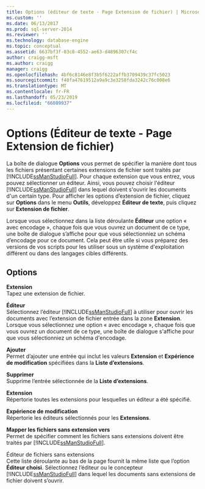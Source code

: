 ```yaml
---
title: Options (éditeur de texte - Page Extension de fichier) | Microsoft Docs
ms.custom: ''
ms.date: 06/13/2017
ms.prod: sql-server-2014
ms.reviewer: ''
ms.technology: database-engine
ms.topic: conceptual
ms.assetid: 6637bf3f-03c8-4552-ae63-d4896307cf4c
author: craigg-msft
ms.author: craigg
manager: craigg
ms.openlocfilehash: 4bf6c8146e8f3b5f6222affb3709439c37fc5023
ms.sourcegitcommit: f40fa47619512a9a9c3e3258fda3242c76c008e6
ms.translationtype: MT
ms.contentlocale: fr-FR
ms.lasthandoff: 05/23/2019
ms.locfileid: "66089937"
---
```

# <a name="options-text-editor---file-extension-page"></a>Options (Éditeur de texte - Page Extension de fichier)
  La boîte de dialogue **Options** vous permet de spécifier la manière dont tous les fichiers présentant certaines extensions de fichier sont traités par [!INCLUDE[ssManStudioFull](../includes/ssmanstudiofull-md.md)]. Pour chaque extension que vous entrez, vous pouvez sélectionner un éditeur. Ainsi, vous pouvez choisir l'éditeur [!INCLUDE[ssManStudioFull](../includes/ssmanstudiofull-md.md)] dans lequel doivent s'ouvrir les documents d'un certain type. Pour afficher les options d’extension de fichier, cliquez sur **Options** dans le menu **Outils**, développez **Éditeur de texte**, puis cliquez sur **Extension de fichier**.  
  
 Lorsque vous sélectionnez dans la liste déroulante **Éditeur** une option « avec encodage », chaque fois que vous ouvrez un document de ce type, une boîte de dialogue s’affiche pour que vous sélectionniez un schéma d’encodage pour ce document. Cela peut être utile si vous préparez des versions de vos scripts pour les utiliser sous un système d'exploitation différent ou dans des langages cibles différents.  
  
## <a name="options"></a>Options  
 **Extension**  
 Tapez une extension de fichier.  
  
 **Éditeur**  
 Sélectionnez l’éditeur [!INCLUDE[ssManStudioFull](../includes/ssmanstudiofull-md.md)] à utiliser pour ouvrir les documents avec l’extension de fichier entrée dans la zone **Extension**. Lorsque vous sélectionnez une option « avec encodage », chaque fois que vous ouvrez un document de ce type, une boîte de dialogue s'affiche pour que vous sélectionniez un schéma d'encodage.  
  
 **Ajouter**  
 Permet d’ajouter une entrée qui inclut les valeurs **Extension** et **Expérience de modification** spécifiées dans la **Liste d’extensions**.  
  
 **Supprimer**  
 Supprime l’entrée sélectionnée de la **Liste d’extensions**.  
  
 **Extension**  
 Répertorie toutes les extensions pour lesquelles un éditeur a été spécifié.  
  
 **Expérience de modification**  
 Répertorie les éditeurs sélectionnés pour les **Extensions**.  
  
 **Mapper les fichiers sans extension vers**  
 Permet de spécifier comment les fichiers sans extensions doivent être traités par [!INCLUDE[ssManStudioFull](../includes/ssmanstudiofull-md.md)].  
  
 Éditeur de fichiers sans extensions  
 Cette liste déroulante au bas de la page fournit la même liste que l’option **Éditeur choisi**. Sélectionnez l’éditeur ou le concepteur [!INCLUDE[ssManStudioFull](../includes/ssmanstudiofull-md.md)] dans lequel les documents sans extensions de fichier doivent s’ouvrir.  
  
  
